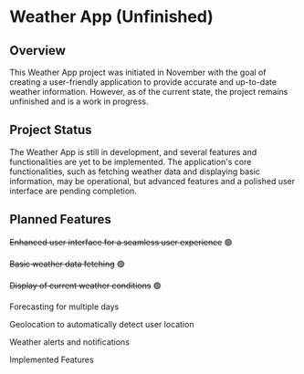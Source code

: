 # Weather App (Unfinished)

## Overview
This Weather App project was initiated in November with the goal of creating a user-friendly application
to provide accurate and up-to-date weather information.
However, as of the current state, the project remains unfinished and is a work in progress.

## Project Status

The Weather App is still in development,
and several features and functionalities are yet to be implemented. The application's core functionalities,
such as fetching weather data and displaying basic information,
may be operational, but advanced features and a polished user interface are pending completion.

## Planned Features

~~Enhanced user interface for a seamless user experience~~ 🟢

~~Basic weather data fetching~~ 🟢

~~Display of current weather conditions~~ 🟢

Forecasting for multiple days

Geolocation to automatically detect user location

Weather alerts and notifications

Implemented Features


